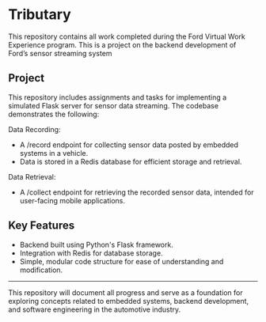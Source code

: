 # Tributary
This repository contains all work completed during the Ford Virtual Work Experience program. This is a project on the backend development of Ford’s sensor streaming system

## Project 

This repository includes assignments and tasks for implementing a simulated Flask server for sensor data streaming. The codebase demonstrates the following:

Data Recording:
   - A /record endpoint for collecting sensor data posted by embedded systems in a vehicle.
   - Data is stored in a Redis database for efficient storage and retrieval.

Data Retrieval:
   - A /collect endpoint for retrieving the recorded sensor data, intended for user-facing mobile applications.

## Key Features

- Backend built using Python's Flask framework.
- Integration with Redis for database storage.
- Simple, modular code structure for ease of understanding and modification.

---

This repository will document all progress and serve as a foundation for exploring concepts related to embedded systems, backend development, and software engineering in the automotive industry.
